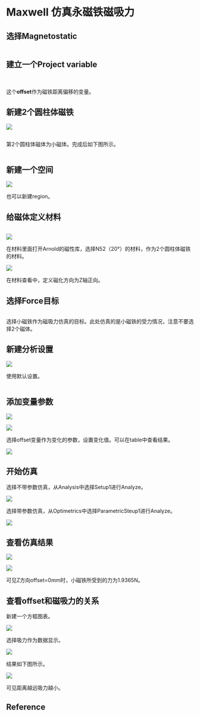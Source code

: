 # Maxwell 仿真永磁铁磁吸力

## 选择Magnetostatic

<img src="https://mythidea.oss-cn-beijing.aliyuncs.com/undefinedimage-20210806004718400.png" alt="" style="zoom:50%;" />

## 建立一个Project variable

<img src="https://mythidea.oss-cn-beijing.aliyuncs.com/undefinedimage-20210806010204712.png" alt="" style="zoom:50%;" />

<img src="https://mythidea.oss-cn-beijing.aliyuncs.com/undefinedimage-20210806010226823.png" alt="" style="zoom:80%;" />

这个**offset**作为磁铁距离偏移的变量。

## 新建2个圆柱体磁铁

![](https://mythidea.oss-cn-beijing.aliyuncs.com/undefinedimage-20210806010055266.png)

<img src="https://mythidea.oss-cn-beijing.aliyuncs.com/undefinedimage-20210806010019947.png" alt="" style="zoom:67%;" />

第2个圆柱体磁体为小磁体。完成后如下图所示。

<img src="https://mythidea.oss-cn-beijing.aliyuncs.com/undefinedimage-20210806010422756.png" alt="" style="zoom:50%;" />

## 新建一个空间

![](https://mythidea.oss-cn-beijing.aliyuncs.com/undefinedimage-20210806010524357.png)

也可以新建region。

## 给磁体定义材料

<img src="https://mythidea.oss-cn-beijing.aliyuncs.com/undefinedimage-20210806010625638.png" alt="" style="zoom:67%;" />

![](https://mythidea.oss-cn-beijing.aliyuncs.com/undefinedimage-20210806010715995.png)

在材料里面打开Arnold的磁性库，选择N52（20°）的材料，作为2个圆柱体磁铁的材料。

![](https://mythidea.oss-cn-beijing.aliyuncs.com/undefinedimage-20210806010838618.png)

在材料查看中，定义磁化方向为Z轴正向。

## 选择Force目标

<img src="https://mythidea.oss-cn-beijing.aliyuncs.com/undefinedimage-20210806010959965.png" alt="" style="zoom:67%;" />

选择小磁铁作为磁吸力仿真的目标。此处仿真的是小磁铁的受力情况，注意不要选择2个磁体。

## 新建分析设置

![](https://mythidea.oss-cn-beijing.aliyuncs.com/undefinedimage-20210806011121372.png)

使用默认设置。

<img src="https://mythidea.oss-cn-beijing.aliyuncs.com/undefinedimage-20210806011156829.png" alt="" style="zoom:67%;" />

## 添加变量参数

![](https://mythidea.oss-cn-beijing.aliyuncs.com/undefinedimage-20210806011225684.png)

![](https://mythidea.oss-cn-beijing.aliyuncs.com/undefinedimage-20210806011329324.png)

选择offset变量作为变化的参数，设置变化值。可以在table中查看结果。

![](https://mythidea.oss-cn-beijing.aliyuncs.com/undefinedimage-20210806011422613.png)

## 开始仿真

选择不带参数仿真，从Analysis中选择Setup1进行Analyze。

![](https://mythidea.oss-cn-beijing.aliyuncs.com/undefinedimage-20210806011504222.png)

选择带参数仿真，从Optimetrics中选择ParametricSteup1进行Analyze。

![](https://mythidea.oss-cn-beijing.aliyuncs.com/undefinedimage-20210806011451091.png)

## 查看仿真结果

![](https://mythidea.oss-cn-beijing.aliyuncs.com/undefinedimage-20210806011624236.png)

![](https://mythidea.oss-cn-beijing.aliyuncs.com/undefinedimage-20210806011700070.png)

可见Z方向offset=0mm时，小磁铁所受到的力为1.9365N。

## 查看offset和磁吸力的关系

新建一个方框图表。

![](https://mythidea.oss-cn-beijing.aliyuncs.com/undefinedimage-20210806011824665.png)

选择吸力作为数据显示。

![](https://mythidea.oss-cn-beijing.aliyuncs.com/undefinedimage-20210806011907929.png)

结果如下图所示。

![](https://mythidea.oss-cn-beijing.aliyuncs.com/undefinedimage-20210806011947452.png)

可见距离越远吸力越小。



## Reference

[^1]:[源文件](http://www.ivixivi.com/f/64f0c668461641cbadc2/?dl=1)

